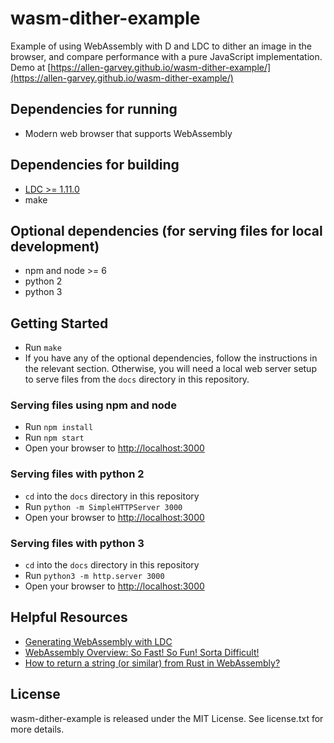 # wasm-dither-example

Example of using WebAssembly with D and LDC to dither an image in the browser, and compare performance with a pure JavaScript implementation. Demo at [https://allen-garvey.github.io/wasm-dither-example/](https://allen-garvey.github.io/wasm-dither-example/)

## Dependencies for running

* Modern web browser that supports WebAssembly

## Dependencies for building

* [LDC >= 1.11.0](https://github.com/ldc-developers/ldc/releases/tag/v1.11.0)
* make

## Optional dependencies (for serving files for local development)

* npm and node >= 6
* python 2
* python 3

## Getting Started

* Run `make`
* If you have any of the optional dependencies, follow the instructions in the relevant section. Otherwise, you will need a local web server setup to serve files from the `docs` directory in this repository.

### Serving files using npm and node

* Run `npm install`
* Run `npm start`
* Open your browser to [http://localhost:3000](http://localhost:3000)

### Serving files with python 2

* `cd` into the `docs` directory in this repository
* Run `python -m SimpleHTTPServer 3000`
* Open your browser to [http://localhost:3000](http://localhost:3000)

### Serving files with python 3

* `cd` into the `docs` directory in this repository
* Run `python3 -m http.server 3000`
* Open your browser to [http://localhost:3000](http://localhost:3000)

## Helpful Resources

* [Generating WebAssembly with LDC](https://wiki.dlang.org/Generating_WebAssembly_with_LDC)
* [WebAssembly Overview: So Fast! So Fun! Sorta Difficult!](https://dzone.com/articles/webassembly-overview-so-fast-so-fun-sorta-difficul)
* [How to return a string (or similar) from Rust in WebAssembly?](https://stackoverflow.com/questions/47529643/how-to-return-a-string-or-similar-from-rust-in-webassembly)

## License

wasm-dither-example is released under the MIT License. See license.txt for more details.